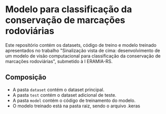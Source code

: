 # Modelo para classificação da conservação de marcações rodoviárias

Este repositório contém os datasets, código de treino e modelo treinado apresentados no trabalho "Sinalização vista de cima: desenvolvimento de um modelo de visão computacional para classificação da conservação de marcações rodoviárias", submetido à I ERAMIA-RS.

## Composição

- A pasta `dataset` contém o dataset principal.
- A pasta `test` contém o dataset adicional de teste.
- A pasta `model` contém o código de treinamento do modelo.
- O modelo treinado está na pasta raiz, sendo o arquivo .keras
